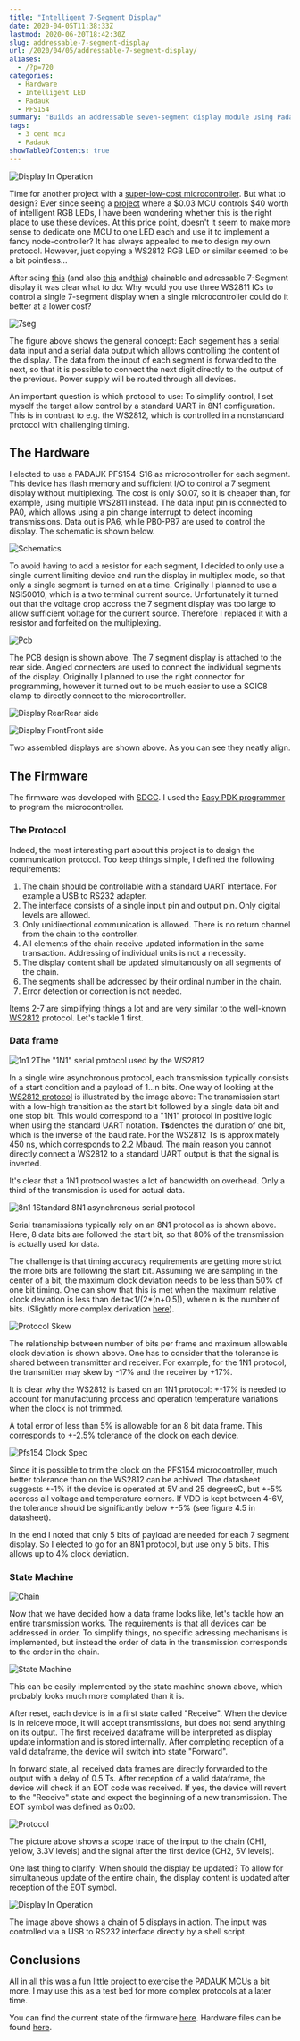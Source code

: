 ```yaml
---
title: "Intelligent 7-Segment Display"
date: 2020-04-05T11:38:33Z
lastmod: 2020-06-20T18:42:30Z
slug: addressable-7-segment-display
url: /2020/04/05/addressable-7-segment-display/
aliases:
  - /?p=720
categories:
  - Hardware
  - Intelligent LED
  - Padauk
  - PFS154
summary: "Builds an addressable seven-segment display module using Padauk MCUs, covering protocol details and firmware." 
tags:
  - 3 cent mcu
  - Padauk
showTableOfContents: true
---
```


![Display In Operation](display_in_operation.jpg)

Time for another project with a [super-low-cost microcontroller](/2019/08/12/the-terrible-3-cent-mcu/). But what to design? Ever since seeing a [project](https://hackaday.com/2019/04/26/making-a-three-cent-microcontroller-useful/) where a $0.03 MCU controls $40 worth of intelligent RGB LEDs, I have been wondering whether this is the right place to use these devices. At this price point, doesn't it seem to make more sense to dedicate one MCU to one LED each and use it to implement a fancy node-controller? It has always appealed to me to design my own protocol. However, just copying a WS2812 RGB LED or similar seemed to be a bit pointless...

After seing [this](https://hackaday.com/2019/01/12/addressable-7-segment-displays-may-make-multiplexing-a-thing-of-the-past/) (and also [this](https://electronoobs.io/tutorial/37#) and[this](https://www.rgbdigit.com/rgbdigit/)) chainable and adressable 7-Segment display it was clear what to do: Why would you use three WS2811 ICs to control a single 7-segment display when a single microcontroller could do it better at a lower cost?

![7seg](7seg.png)

The figure above shows the general concept: Each segement has a serial data input and a serial data output which allows controlling the content of the display. The data from the input of each segment is forwarded to the next, so that it is possible to connect the next digit directly to the output of the previous. Power supply will be routed through all devices.

An important question is which protocol to use: To simplify control, I set myself the target allow control by a standard UART in 8N1 configuration. This is in contrast to e.g. the WS2812, which is controlled in a nonstandard protocol with challenging timing.

## The Hardware

I elected to use a PADAUK PFS154-S16 as microcontroller for each segment. This device has flash memory and sufficient I/O to control a 7 segment display without multiplexing. The cost is only $0.07, so it is cheaper than, for example, using multiple WS2811 instead. The data input pin is connected to PA0, which allows using a pin change interrupt to detect incoming transmissions. Data out is PA6, while PB0-PB7 are used to control the display.  The schematic is shown below.

![Schematics](schematics.png)

To avoid having to add a resistor for each segment, I decided to only use a single current limiting device and run the display in multiplex mode, so that only a single segment is turned on at a time. Originally I planned to use a NSI50010, which is a two terminal current source. Unfortunately it turned out that the voltage drop accross the 7 segment display was too large to allow sufficient voltage for the current source. Therefore I replaced it with a resistor and forfeited on the multiplexing.

![Pcb](pcb.png)

The PCB design is shown above. The 7 segment display is attached to the rear side. Angled connecters are used to connect the individual segments of the display. Originally I planned to use the right connector for programming, however it turned out to be much easier to use a SOIC8 clamp to directly connect to the microcontroller.

![Display Rear](display_rear.jpg)Rear side

![Display Front](display_front.jpg)Front side

Two assembled displays are shown above. As you can see they neatly align.

## The Firmware

The firmware was developed with [SDCC](http://sdcc.sourceforge.net/). I used the [Easy PDK programmer](https://free-pdk.github.io/) to program the microcontroller.

### The Protocol

Indeed, the most interesting part about this project is to design the communication protocol. Too keep things simple, I defined the following requirements:

1. The chain should be controllable with a standard UART interface. For example a USB to RS232 adapter.
2. The interface consists of a single input pin and output pin. Only digital levels are allowed.
3. Only unidirectional communication is allowed. There is no return channel from the chain to the controller.
4. All elements of the chain receive updated information in the same transaction. Addressing of individual units is not a necessity.
5. The display content shall be updated simultanously on all segments of the chain.
6. The segments shall be addressed by their ordinal number in the chain.
7. Error detection or correction is not needed.

Items 2-7 are simplifying things a lot and are very similar to the well-known [WS2812](/2014/01/14/light_ws2812-library-v2-0-part-i-understanding-the-ws2812/) protocol. Let's tackle 1 first.

### Data frame

![1n1 2](1n1-2.png)The "1N1" serial protocol used by the WS2812

In a single wire asynchronous protocol, each transmission typically consists of a start condition and a payload of 1...n bits. One way of looking at the [WS2812 protocol](/2014/01/19/light_ws2812-library-v2-0/) is illustrated by the image above: The transmission start with a low-high transition as the start bit followed by a single data bit and one stop bit. This would correspond to a "1N1" protocol in positive logic when using the standard UART notation. **Ts**denotes the duration of one bit, which is the inverse of the baud rate. For the WS2812 Ts is approximately 450 ns, which corresponds to 2.2 Mbaud. The main reason you cannot directly connect a WS2812 to a standard UART output is that the signal is inverted.

It's clear that a 1N1 protocol wastes a lot of bandwidth on overhead. Only a third of the transmission is used for actual data.

![8n1 1](8n1-1.png)Standard 8N1 asynchronous serial protocol

Serial transmissions typically rely on an 8N1 protocol as is shown above. Here, 8 data bits are followed the start bit, so that 80% of the transmission is actually used for data.

The challenge is that timing accuracy requirements are getting more strict the more bits are following the start bit. Assuming we are sampling in the center of a bit, the maximum clock deviation needs to be less than 50% of one bit timing. One can show that this is met when the maximum relative clock deviation is less than delta<1/(2*(n+0.5)), where n is the number of bits. (Slightly more complex derivation [here](https://www.allaboutcircuits.com/technical-articles/the-uart-baud-rate-clock-how-accurate-does-it-need-to-be/)).

![Protocol Skew](protocol-skew.png)

The relationship between number of bits per frame and maximum allowable clock deviation is shown above. One has to consider that the tolerance is shared between transmitter and receiver. For example, for the 1N1 protocol, the transmitter may skew by -17% and the receiver by +17%.

It is clear why the WS2812 is based on an 1N1 protocol: +-17% is needed to account for manufacturing process and operation temperature variations when the clock is not trimmed.

A total error of less than 5% is allowable for an 8 bit data frame. This corresponds to +-2.5% tolerance of the clock on each device.

![Pfs154 Clock Spec](pfs154_clock_spec.png)

Since it is possible to trim the clock on the PFS154 microcontroller, much better tolerance than on the WS2812 can be achived. The datasheet suggests +-1% if the device is operated at 5V and 25 degreesC, but +-5% accross all voltage and temperature corners.  If VDD is kept between 4-6V, the tolerance should be significantly below +-5% (see figure 4.5 in datasheet).

In the end I noted that only 5 bits of payload are needed for each 7 segment display. So I elected to go for an 8N1 protocol, but use only 5 bits. This allows up to 4% clock deviation.

### State Machine

![Chain](chain.png)

Now that we have decided how a data frame looks like, let's tackle how an entire transmission works. The requirements is that all devices can be addressed in order. To simplify things, no specific adressing mechanisms is implemented, but instead the order of data in the transmission corresponds to the order in the chain.

![State Machine](state_machine.png)

This can be easily implemented by the state machine shown above, which probably looks much more complated than it is.

After reset, each device is in a first state called "Receive". When the device is in reiceve mode, it will accept transmissions, but does not send anything on its output. The first received dataframe will be interpreted as display update information and is stored internally. After completing reception of a valid dataframe, the device will switch into state "Forward".

In forward state, all received data frames are directly forwarded to the output with a delay of 0.5 Ts. After reception of a valid dataframe, the device will check if an EOT code was received. If yes, the device will revert to the "Receive" state and expect the beginning of a new transmission. The EOT symbol was defined as 0x00.

![Protocol](protocol.png)

The picture above shows a scope trace of the input to the chain (CH1, yellow, 3.3V levels) and the signal after the first device (CH2, 5V levels).

One last thing to clarify: When should the display be updated? To allow for simultaneous update of the entire chain, the display content is updated after reception of the EOT symbol.

![Display In Operation](display_in_operation.jpg)

The image above shows a chain of 5 displays in action. The input was controlled via a USB to RS232 interface directly by a shell script.

## Conclusions

All in all this was a fun little project to exercise the PADAUK MCUs a bit more. I may use this as a test bed for more complex protocols at a later time.

You can find the current state of the firmware [here](https://github.com/cpldcpu/SimPad/tree/master/Toolchain/examples/chainable_display). Hardware files can be found [here](https://hackaday.io/project/170762-intelligent-7-segment-display-based-on-padauk-mcu).
